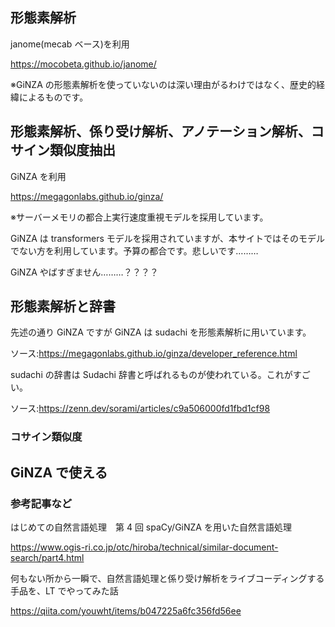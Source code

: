 ## 形態素解析

janome(mecab ベース)を利用

https://mocobeta.github.io/janome/

※GiNZA の形態素解析を使っていないのは深い理由がるわけではなく、歴史的経緯によるものです。

## 形態素解析、係り受け解析、アノテーション解析、コサイン類似度抽出

GiNZA を利用

https://megagonlabs.github.io/ginza/

※サーバーメモリの都合上実行速度重視モデルを採用しています。

GiNZA は transformers モデルを採用されていますが、本サイトではそのモデルでない方を利用しています。予算の都合です。悲しいです………

GiNZA やばすぎません………？？？？

## 形態素解析と辞書

先述の通り GiNZA ですが GiNZA は sudachi を形態素解析に用いています。

ソース:https://megagonlabs.github.io/ginza/developer_reference.html

sudachi の辞書は Sudachi 辞書と呼ばれるものが使われている。これがすごい。

ソース:https://zenn.dev/sorami/articles/c9a506000fd1fbd1cf98

### コサイン類似度

## GiNZA で使える

### 参考記事など

はじめての自然言語処理　第 4 回 spaCy/GiNZA を用いた自然言語処理

https://www.ogis-ri.co.jp/otc/hiroba/technical/similar-document-search/part4.html

何もない所から一瞬で、自然言語処理と係り受け解析をライブコーディングする手品を、LT でやってみた話

https://qiita.com/youwht/items/b047225a6fc356fd56ee

